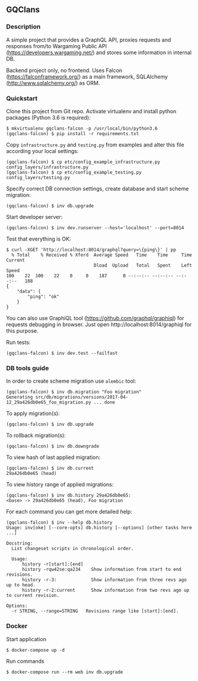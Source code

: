 ## GQClans

### Description

A simple project that provides a GraphQL API, proxies requests and responses from/to Wargaming Public API
(https://developers.wargaming.net/) and stores some information in internal DB.

Backend project only, no frontend. Uses Falcon (https://falconframework.org/) as a main framework,
SQLAlchemy (http://www.sqlalchemy.org/) as ORM.

### Quickstart

Clone this project from Git repo. Activate virtualenv and install python packages (Python 3.6 is required):

    $ mkvirtualenv gqclans-falcon -p /usr/local/bin/python3.6
    (gqclans-falcon) $ pip install -r requirements.txt

Copy `infrastructure.py` and `testing.py` from examples and alter this file according your local settings:

    (gqclans-falcon) $ cp etc/config_example_infrastructure.py config_layers/infrastructure.py
    (gqclans-falcon) $ cp etc/config_example_testing.py config_layers/testing.py

Specify correct DB connection settings, create database and start scheme migration:

    (gqclans-falcon) $ inv db.upgrade

Start developer server:

    (gqclans-falcon) $ inv dev.runserver --host='localhost' --port=8014

Test that everything is OK:

    $ curl -XGET 'http://localhost:8014/graphql?query=\{ping\}' | pp
      % Total    % Received % Xferd  Average Speed   Time    Time     Time  Current
                                     Dload  Upload   Total   Spent    Left  Speed
    100    22  100    22    0     0    187      0 --:--:-- --:--:-- --:--:--   188
    {
        "data": {
            "ping": "ok"
        }
    }

You can also use GraphiQL tool (https://github.com/graphql/graphiql) for requests debugging in browser.
Just open http://localhost:8014/graphiql for this purpose.

Run tests:

    (gqclans-falcon) $ inv dev.test --failfast


### DB tools guide

In order to create scheme migration use `alembic` tool:

    (gqclans-falcon) $ inv db.migration "Foo migration"
    Generating src/db/migrations/versions/2017-04-12_29a426db0e65_foo_migration.py ... done

To apply migration(s):

    (gqclans-falcon) $ inv db.upgrade

To rollback migration(s):

    (gqclans-falcon) $ inv db.downgrade

To view hash of last applied migration:

    (gqclans-falcon) $ inv db.current
    29a426db0e65 (head)

To view history range of applied migrations:

    (gqclans-falcon) $ inv db.history 29a426db0e65:
    <base> -> 29a426db0e65 (head), Foo migration

For each command you can get more detailed help:

    (gqclans-falcon) $ inv --help db.history
    Usage: inv[oke] [--core-opts] db.history [--options] [other tasks here ...]

    Docstring:
      List changeset scripts in chronological order.

      Usage:
          history -r[start]:[end]
          history -rqw42se:qa234    Show information from start to end revisions.
          history -r-3:             Show information from three revs ago up to head.
          history -r-2:current      Show information from two revs ago up to current revision.

    Options:
      -r STRING, --range=STRING   Revisions range like [start]:[end].

### Docker

Start application

    $ docker-compose up -d

Run commands

    $ docker-compose run --rm web inv db.upgrade

